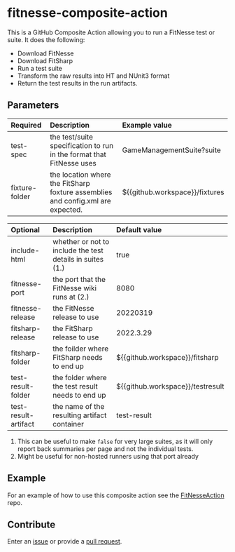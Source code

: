 # fitnesse-composite-action

This is a GitHub Composite Action allowing you to run a FitNesse test or suite.
It does the following:
* Download FitNesse
* Download FitSharp
* Run a test suite
* Transform the raw results into HT and NUnit3 format
* Return the test results in the run artifacts.

## Parameters
Required|Description|Example value
:--|:--|:--
test-spec|the test/suite specification to run in the format that FitNesse uses|GameManagementSuite?suite
fixture-folder|the location where the FitSharp foxture assemblies and config.xml are expected.|${{github.workspace}}/fixtures

Optional|Description|Default value
:--|:--|:--
include-html|whether or not to include the test details in suites (1.)|true 
fitnesse-port|the port that the FitNesse wiki runs at (2.)|8080
fitnesse-release|the FitNesse release to use|20220319
fitsharp-release|the FitSharp release to use|2022.3.29
fitsharp-folder|the foilder where FitSharp needs to end up|${{github.workspace}}/fitsharp
test-result-folder|the folder where the test result needs to end up|${{github.workspace}}/testresult
test-result-artifact|the name of the resulting artifact container|test-result

1) This can be useful to make `false` for very large suites, as it will only report back summaries per page and not the individual tests.
2) Might be useful for non-hosted runners using that port already

## Example
For an example of how to use this composite action see the [FitNesseAction](../../../FitNesseAction) repo.

## Contribute
Enter an [issue](../../issues) or provide a [pull request](../../pulls). 
